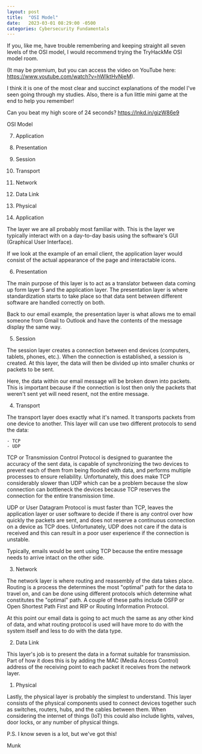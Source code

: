 ```yaml
---
layout: post
title:  "OSI Model"
date:   2023-03-01 08:29:00 -0500
categories: Cybersecurity Fundamentals
---
```

If you, like me, have trouble remembering and keeping straight all seven levels of the OSI model, I would recommend trying the TryHackMe OSI model room. 

(It may be premium, but you can access the video on YouTube here: https://www.youtube.com/watch?v=hWIktHvNjeM). 

I think it is one of the most clear and succinct explanations of the model I've seen going through my studies. Also, there is a fun little mini game at the end to help you remember!

Can you beat my high score of 24 seconds?
https://lnkd.in/gizW86e9

OSI Model

7. Application
6. Presentation
5. Session
4. Transport
3. Network
2. Data Link
1. Physical

7. Application

The layer we are all probably most familiar with. This is the layer we typically interact with on a day-to-day basis using the software's GUI (Graphical User Interface).

If we look at the example of an email client, the application layer would consist of the actual appearance of the page and interactable icons.

6. Presentation

The main purpose of this layer is to act as a translator between data coming up form layer 5 and the application layer. The presentation layer is where standardization starts to take place so that data sent between different software are handled correctly on both.

Back to our email example, the presentation layer is what allows me to email someone from Gmail to Outlook and have the contents of the message display the same way.

5. Session

The session layer creates a connection between end devices (computers, tablets, phones, etc.). When the connection is established, a session is created. At this layer, the data will then be divided up into smaller chunks or packets to be sent.

Here, the data within our email message will be broken down into packets. This is important because if the connection is lost then only the packets that weren't sent yet will need resent, not the entire message.

4. Transport

The transport layer does exactly what it's named. It transports packets from one device to another. This layer will can use two different protocols to send the data:

    - TCP
    - UDP

TCP or Transmission Control Protocol is designed to guarantee the accuracy of the sent data, is capable of synchronizing the two devices to prevent each of them from being flooded with data, and performs multiple processes to ensure reliability. Unfortunately, this does make TCP considerably slower than UDP which can be a problem because the slow connection can bottleneck the devices because TCP reserves the connection for the entire transmission time.

UDP or User Datagram Protocol is must faster than TCP, leaves the application layer or user software to decide if there is any control over how quickly the packets are sent, and does not reserve a continuous connection on a device as TCP does. Unfortunately, UDP does not care if the data is received and this can result in a poor user experience if the connection is unstable.

Typically, emails would be sent using TCP because the entire message needs to arrive intact on the other side.

3. Network

The network layer is where routing and reassembly of the data takes place. Routing is a process the determines the most "optimal" path for the data to travel on, and can be done using different protocols which determine what constitutes the "optimal" path. A couple of these paths include OSFP or Open Shortest Path First and RIP or Routing Information Protocol.

At this point our email data is going to act much the same as any other kind of data, and what routing protocol is used will have more to do with the system itself and less to do with the data type.

2. Data Link

This layer's job is to present the data in a format suitable for transmission. Part of how it does this is by adding the MAC (Media Access Control) address of the receiving point to each packet it receives from the network layer. 

1. Physical

Lastly, the physical layer is probably the simplest to understand. This layer consists of the physical components used to connect devices together such as switches, routers, hubs, and the cables between them. When considering the internet of things (IoT) this could also include lights, valves, door locks, or any number of physical things.

P.S. I know seven is a lot, but we've got this!

Munk